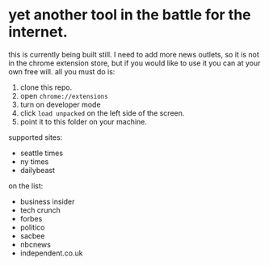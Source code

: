 # yet another tool in the battle for the internet.

this is currently being built still. I need to add more news outlets, so it is not in the chrome extension store, but if you would like to use it you can at your own free will. all you must do is:
1. clone this repo.
2. open `chrome://extensions`
3. turn on developer mode
4. click `load unpacked` on the left side of the screen.
5. point it to this folder on your machine.


supported sites:

- seattle times
- ny times
- dailybeast

on the list:

- business insider
- tech crunch
- forbes
- politico
- sacbee
- nbcnews
- independent.co.uk
